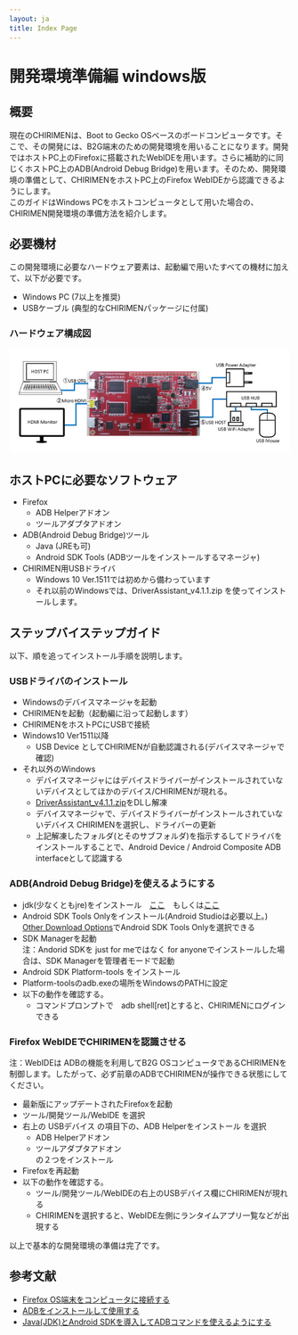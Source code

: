 ```yaml
---
layout: ja
title: Index Page
---
```

# 開発環境準備編 windows版

## 概要
現在のCHIRIMENは、Boot to Gecko OSベースのボードコンピュータです。そこで、その開発には、B2G端末のための開発環境を用いることになります。開発ではホストPC上のFirefoxに搭載されたWebIDEを用います。さらに補助的に同じくホストPC上のADB(Android Debug Bridge)を用います。そのため、開発環境の準備として、CHIRIMENをホストPC上のFirefox WebIDEから認識できるようにします。  
このガイドはWindows PCをホストコンピュータとして用いた場合の、CHIRIMEN開発環境の準備方法を紹介します。

## 必要機材
この開発環境に必要なハードウェア要素は、起動編で用いたすべての機材に加えて、以下が必要です。

- Windows PC (7以上を推奨)
- USBケーブル (典型的なCHIRIMENパッケージに付属)

### ハードウェア構成図
![chirimen_dev_conf](../images/chirimen_dev_conf.jpg) 

## ホストPCに必要なソフトウェア
- Firefox
  - ADB Helperアドオン
  - ツールアダプタアドオン
- ADB(Android Debug Bridge)ツール
  - Java (JREも可)
  - Android SDK Tools (ADBツールをインストールするマネージャ)
- CHIRIMEN用USBドライバ
  - Windows 10 Ver.1511では初めから備わっています
  - それ以前のWindowsでは、DriverAssistant_v4.1.1.zip を使ってインストールします。
  
## ステップバイステップガイド
以下、順を追ってインストール手順を説明します。

### USBドライバのインストール
- Windowsのデバイスマネージャを起動
- CHIRIMENを起動（起動編に沿って起動します）
- CHIRIMENをホストPCにUSBで接続
- Windows10 Ver1511以降
  - USB Device としてCHIRIMENが自動認識される(デバイスマネージャで確認)
- それ以外のWindows
  - デバイスマネージャにはデバイスドライバーがインストールされていないデバイスとしてほかのデバイス/CHIRIMENが現れる。
  - [DriverAssistant_v4.1.1.zip](https://github.com/MozOpenHard/CHIRIMEN-tools/blob/master/DriverAssistant_v4.1.1.zip)をDLし解凍
  - デバイスマネージャで、デバイスドライバーがインストールされていないデバイス CHIRIMENを選択し、ドライバーの更新
  - 上記解凍したフォルダ(とそのサブフォルダ)を指示するしてドライバをインストールすることで、Android Device / Android Composite ADB interfaceとして認識する

### ADB(Android Debug Bridge)を使えるようにする
- jdk(少なくともjre)をインストール　[ここ](http://www.oracle.com/technetwork/java/javase/downloads/index.html)　もしくは[ここ](https://java.com/ja/download/)
- Android SDK Tools Onlyをインストール(Android Studioは必要以上。)  
[Other Download Options](http://developer.android.com/sdk/index.html#Other)でAndroid SDK Tools Onlyを選択できる
- SDK Managerを起動  
注：Andorid SDKを just for meではなく for anyoneでインストールした場合は、SDK Managerを管理者モードで起動
- Android SDK Platform-tools をインストール
- Platform-toolsのadb.exeの場所をWindowsのPATHに設定
- 以下の動作を確認する。
  - コマンドプロンプトで　adb shell[ret]とすると、CHIRIMENにログインできる
  
### Firefox WebIDEでCHIRIMENを認識させる
注：WebIDEは ADBの機能を利用してB2G OSコンピュータであるCHIRIMENを制御します。したがって、必ず前章のADBでCHIRIMENが操作できる状態にしてください。

- 最新版にアップデートされたFirefoxを起動
- ツール/開発ツール/WebIDE を選択
- 右上の USBデバイス の項目下の、ADB Helperをインストール を選択
  - ADB Helperアドオン
  - ツールアダプタアドオン  
の２つをインストール
- Firefoxを再起動
- 以下の動作を確認する。
  - ツール/開発ツール/WebIDEの右上のUSBデバイス欄にCHIRIMENが現れる
  - CHIRIMENを選択すると、WebIDE左側にランタイムアプリ一覧などが出現する

以上で基本的な開発環境の準備は完了です。


## 参考文献
- [Firefox OS端末をコンピュータに接続する](https://developer.mozilla.org/ja/Firefox_OS/Debugging/Connecting_a_Firefox_OS_device_to_the_desktop)
- [ADBをインストールして使用する](https://developer.mozilla.org/ja/Firefox_OS/Debugging/Installing_ADB)
- [Java(JDK)とAndroid SDKを導入してADBコマンドを使えるようにする](http://andmem.blogspot.jp/2014/04/installjdkandroidsdkadb.html)
